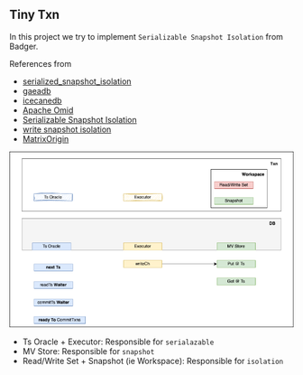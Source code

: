 ## Tiny Txn

In this project we try to implement `Serializable Snapshot Isolation` from Badger.

References from
- [serialized_snapshot_isolation](https://github.com/SarthakMakhija/serialized-snapshot-isolation/blob/47716fb70cf0f1d563b599ff7fef4086581364ff/mvcc/Memtable.go#L9)
- [gaeadb](https://github.com/infinivision/gaeadb/blob/d4277921708dfdd3e34cb071a5c6f73128133e31/transaction/transaction.go#L18)
- [icecanedb](https://github.com/dr0pdb/icecanedb/blob/344bb713ed76cd931610867523d14ab80d68236b/pkg/inmemory-mvcc/transaction.go#L24)
- [Apache Omid](https://www.usenix.org/system/files/conference/fast17/fast17-shacham.pdf)
- [Serializable Snapshot Isolation](https://github.com/db-modules/awesome-dbdev/blob/master/papers/serializable-snapshot-isolation.pdf)
- [write snapshot isolation](https://github.com/dbminions/awesome-dbdev/blob/master/papers/write-snapshot-isolation.pdf)
- [MatrixOrigin](https://github.com/arjunsk/matrixone/blob/c80e5add3048e656aac805ae6849d724cb0309dd/pkg/txn/client/types.go#L173)

![design](docs/imgs/img2.png)

- Ts Oracle + Executor: Responsible for `serialazable`
- MV Store: Responsible for `snapshot`
- Read/Write Set + Snapshot (ie Workspace): Responsible for `isolation`